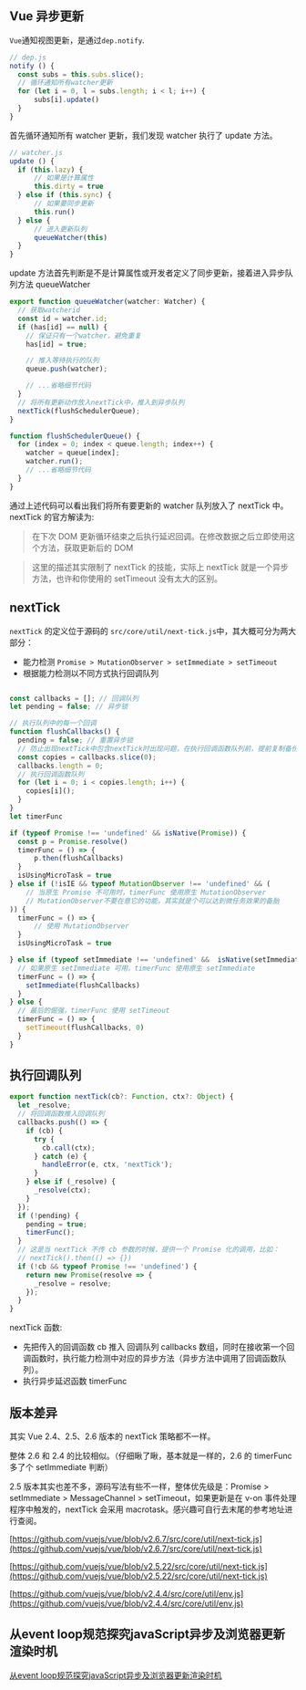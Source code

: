 ## Vue 异步更新

`Vue`通知视图更新，是通过`dep.notify`.

```js
// dep.js
notify () {
  const subs = this.subs.slice();
  // 循环通知所有watcher更新
  for (let i = 0, l = subs.length; i < l; i++) {
      subs[i].update()
  }
}
```

首先循环通知所有 watcher 更新，我们发现 watcher 执行了 update 方法。

```js
// watcher.js
update () {
  if (this.lazy) {
      // 如果是计算属性
      this.dirty = true
  } else if (this.sync) {
      // 如果要同步更新
      this.run()
  } else {
      // 进入更新队列
      queueWatcher(this)
  }
}

```

update 方法首先判断是不是计算属性或开发者定义了同步更新，接着进入异步队列方法 queueWatcher

```js
export function queueWatcher(watcher: Watcher) {
  // 获取watcherid
  const id = watcher.id;
  if (has[id] == null) {
    // 保证只有一个watcher，避免重复
    has[id] = true;

    // 推入等待执行的队列
    queue.push(watcher);

    // ...省略细节代码
  }
  // 将所有更新动作放入nextTick中，推入到异步队列
  nextTick(flushSchedulerQueue);
}

function flushSchedulerQueue() {
  for (index = 0; index < queue.length; index++) {
    watcher = queue[index];
    watcher.run();
    // ...省略细节代码
  }
}
```

通过上述代码可以看出我们将所有要更新的 watcher 队列放入了 nextTick 中。 nextTick 的官方解读为:

> 在下次 DOM 更新循环结束之后执行延迟回调。在修改数据之后立即使用这个方法，获取更新后的 DOM

> 这里的描述其实限制了 nextTick 的技能，实际上 nextTick 就是一个异步方法，也许和你使用的 setTimeout 没有太大的区别。

## nextTick

`nextTick` 的定义位于源码的 `src/core/util/next-tick.js`中，其大概可分为两大部分：

- 能力检测 `Promise > MutationObserver > setImmediate > setTimeout`
- 根据能力检测以不同方式执行回调队列

```js

const callbacks = []; // 回调队列
let pending = false; // 异步锁

// 执行队列中的每一个回调
function flushCallbacks() {
  pending = false; // 重置异步锁
  // 防止出现nextTick中包含nextTick时出现问题，在执行回调函数队列前，提前复制备份并清空回调函数队列
  const copies = callbacks.slice(0);
  callbacks.length = 0;
  // 执行回调函数队列
  for (let i = 0; i < copies.length; i++) {
    copies[i]();
  }
}
let timerFunc

if (typeof Promise !== 'undefined' && isNative(Promise)) {
  const p = Promise.resolve()
  timerFunc = () => {
      p.then(flushCallbacks)
  }
  isUsingMicroTask = true
} else if (!isIE && typeof MutationObserver !== 'undefined' && (
    // 当原生 Promise 不可用时，timerFunc 使用原生 MutationObserver
    // MutationObserver不要在意它的功能，其实就是个可以达到微任务效果的备胎
)) {
  timerFunc = () => {
      // 使用 MutationObserver
  }
  isUsingMicroTask = true

} else if (typeof setImmediate !== 'undefined' &&  isNative(setImmediate)) {
  // 如果原生 setImmediate 可用，timerFunc 使用原生 setImmediate
  timerFunc = () => {
    setImmediate(flushCallbacks)
  }
} else {
  // 最后的倔强，timerFunc 使用 setTimeout
  timerFunc = () => {
    setTimeout(flushCallbacks, 0)
  }
}

```

## 执行回调队列

```js
export function nextTick(cb?: Function, ctx?: Object) {
  let _resolve;
  // 将回调函数推入回调队列
  callbacks.push(() => {
    if (cb) {
      try {
        cb.call(ctx);
      } catch (e) {
        handleError(e, ctx, 'nextTick');
      }
    } else if (_resolve) {
      _resolve(ctx);
    }
  });
  if (!pending) {
    pending = true;
    timerFunc();
  }
  // 这是当 nextTick 不传 cb 参数的时候，提供一个 Promise 化的调用，比如：
  // nextTick().then(() => {})
  if (!cb && typeof Promise !== 'undefined') {
    return new Promise(resolve => {
      _resolve = resolve;
    });
  }
}
```

nextTick 函数:

- 先把传入的回调函数 cb 推入 回调队列 callbacks 数组，同时在接收第一个回调函数时，执行能力检测中对应的异步方法（异步方法中调用了回调函数队列）。
- 执行异步延迟函数 timerFunc

## 版本差异
其实 Vue 2.4、2.5、2.6 版本的 nextTick 策略都不一样。

整体 2.6 和 2.4 的比较相似。（仔细瞅了瞅，基本就是一样的，2.6 的 timerFunc 多了个 setImmediate 判断）

2.5 版本其实也差不多，源码写法有些不一样，整体优先级是：Promise > setImmediate > MessageChannel > setTimeout，如果更新是在 v-on 事件处理程序中触发的，nextTick 会采用 macrotask。感兴趣可自行去末尾的参考地址进行查阅。

[https://github.com/vuejs/vue/blob/v2.6.7/src/core/util/next-tick.js](https://github.com/vuejs/vue/blob/v2.6.7/src/core/util/next-tick.js)

[https://github.com/vuejs/vue/blob/v2.5.22/src/core/util/next-tick.js](https://github.com/vuejs/vue/blob/v2.5.22/src/core/util/next-tick.js)

[https://github.com/vuejs/vue/blob/v2.4.4/src/core/util/env.js](https://github.com/vuejs/vue/blob/v2.4.4/src/core/util/env.js)

## 从event loop规范探究javaScript异步及浏览器更新渲染时机 

[从event loop规范探究javaScript异步及浏览器更新渲染时机 ](https://github.com/aooy/blog/issues/5)